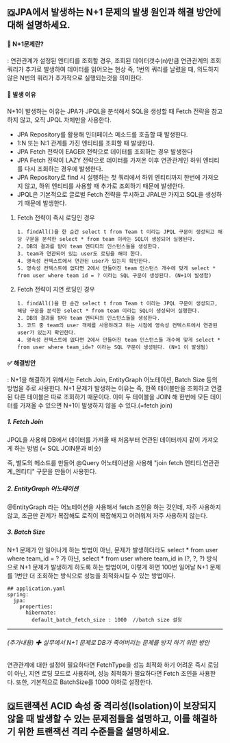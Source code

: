 ## 🇶JPA에서 발생하는 N+1 문제의 발생 원인과 해결 방안에 대해 설명하세요.
#### 📌 N+1문제란? 
: 연관관계가 설정된 엔티티를 조회할 경우, 조회된 데이터갯수(n)만큼 연관관계의 조회 쿼리가 추가로 발생하여 데이터를 읽어오는 현상
즉, 1번의 쿼리를 날렸을 때, 의도하지 않은 N번의 쿼리가 추가적으로 실행되는것을 의미한다.

#### 📍 발생 이유 
N+1이 발생하는 이유는 JPA가 JPQL을 분석해서 SQL을 생성할 때 Fetch 전략을 참고하지 않고, 오직 JPQL 자체만을 사용한다.
- JPA Repository를 활용해 인터페이스 메소드를 호출할 때 발생한다.
- 1:N 또는 N:1 관계를 가진 엔티티를 조회할 때 발생한다.
- JPA Fetch 전략이 EAGER 전략으로 데이터를 조회하는 경우 발생한다
- JPA Fetch 전략이 LAZY 전략으로 데이터를 가져온 이후 연관관계인 하위 엔티티를 다시 조회하는 경우에 발생한다.
- JPA Repository로 find 시 실행하는 첫 쿼리에서 하위 엔티티까지 한번에 가져오지 않고, 하위 엔티티를 사용할 때 추가로 조회하기 때문에 발생한다.
- JPQL은 기본적으로 글로벌 Fetch 전략을 무시하고 JPAL만 가지고 SQL을 생성하기 때문에 발생한다.

  
1. Fetch 전략이 즉시 로딩인 경우
   ```
   1. findAll()을 한 순간 select t from Team t 이라는 JPQL 구문이 생성되고 해당 구문을 분석한 select * from team 이라는 SQL이 생성되어 실행된다.
   2. DB의 결과를 받아 team 엔티티의 인스턴스들을 생성한다.
   3. team과 연관되어 있는 user도 로딩을 해야 한다.
   4. 영속성 컨텍스트에서 연관된 user가 있는지 확인한다.
   5. 영속성 컨텍스트에 없다면 2에서 만들어진 team 인스턴스 개수에 맞게 select * from user where team id = ? 이라는 SQL 구문이 생성된다. (N+1이 발생함) 
   ```
2. Fetch 전략이 지연 로딩인 경우
   ```
   1. findAll()을 한 순간 select t from Team t 이라는 JPQL 구문이 생성되고, 해당 구문을 분석한 select * from team 이라는 SQL이 생성되어 실행한다.
   2. DB의 결과를 받아 team 엔티티의 인스턴스들을 생성한다.
   3. 코드 중 team의 user 객체를 사용하려고 하는 시점에 영속성 컨텍스트에서 연관된 user가 있는지 확인한다.
   4. 영속성 컨텍스트에 없다면 2에서 만들어진 team 인스턴스들 개수에 맞게 select * from user where team_id=? 이라는 SQL 구문이 생성된다. (N+1 이 발생됨) 
   ```

#### ✅ 해결방안 
: N+1을 해결하기 위해서는 Fetch Join, EntityGraph 어노테이션, Batch Size 등의 방법을 주로 사용한다. 
N+1 문제가 발생하는 이유는 즉, 한쪽 테이블만을 조회하고 연결된 다른 테이블은 따로 조회하기 때문이다. 
이미 두 테이블을 JOIN 해 한번에 모든 데이터를 가져올 수 있으면 N+1이 발생하지 않을 수 있다.(=fetch join)

##### 1. Fetch Join 
JPQL을 사용해 DB에서 데이터를 가져올 때 처음부터 연관된 데이터까지 같이 가져오게 하는 방법 (= SQL JOIN문과 비슷)

즉, 별도의 메소드를 만들어 @Query 어노테이션을 사용해 "join fetch 엔티티.연관관계_엔티티" 구문을 만들어 사용한다. 

##### 2. EntityGraph 어노테이션
@EntityGraph 라는 어노테이션을 사용해서 fetch 조인을 하는 것인데, 자주 사용하지 않고, 조금만 관계가 복잡해도 로직이 복잡해지고 어려워져 자주 사용하지 않는다. 

##### 3. Batch Size
N+1 문제가 안 일어나게 하는 방법이 아닌, 문제가 발생하더라도 select * from user where team_id = ? 가 아닌, select * from user where team_id in (?, ?, ?) 방식으로 N+1 문제가 발생하게 하도록 하는 방법이며, 
이렇게 하면 100번 일어날 N+1 문제를 1번만 더 조회하는 방식으로 성능을 최적화시킬 수 있는 방법이다. 
```
## application.yaml
spring:
  jpa:
    properties:
      hibernate:
        default_batch_fetch_size : 1000  //batch size 설정
```
----------

###### (추가내용) ✚ 실무에서 N+1 문제로 DB가 죽어버리는 문제를 방지 하기 위한 방안
연관관계에 대한 설정이 필요하다면 FetchType을 성능 최적화 하기 어려운 즉시 로딩이 아닌, 지연 로딩 모드로 사용하며, 
성능 최적화가 필요하다면 Fetch 조인을 사용한다. 
또한, 기본적으로 BatchSize를 1000 이하로 설정한다. 

## 🇶트랜잭션 ACID 속성 중 격리성(Isolation)이 보장되지 않을 때 발생할 수 있는 문제점들을 설명하고, 이를 해결하기 위한 트랜잭션 격리 수준들을 설명하세요.
